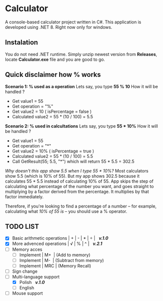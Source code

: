 # Calculator
A console-based calculator project written in C#. This application is developed using .NET 8. Right now only for windows.


## Instalation
You do not need .NET runtime. Simply unzip newest version from **Releases**, locate **Calculator.exe** file and you are good to go.

## Quick disclaimer how % works
**Scenario 1: % used as a operation**
Lets say, you type **55 % 10**
How it will be handled ?
- Get value1 = 55
- Get operation = "%"
- Get value2 = 10 ( isPercentage = false )
- Calculated value2 = 55 * (10 / 100) = 5.5

**Scenario 2: % used in calcultations**
Lets say, you type **55 * 10%**
How it will be handled ?
- Get value1 = 55
- Get operation = "*"
- Get value2 = 10% ( isPercentage = true )
- Calculated value2 = 55 * (10 / 100) = 5.5
- Call GetResult(55; 5.5, "*") which will return 55 * 5.5 = 302.5

_Why doesn't this app show 5.5 when I type 55 * 10%?_ Most calculators show 5.5 (which is 10% of 55). But my app shows 302.5 because it calculates 55 * 5.5 instead of calculating 10% of 55. App skips the step of calculating what percentage of the number you want, and goes straight to multiplying by a factor derived from the percentage. It multiplies by that factor immediately. 

Therefore, if you're looking to find a percentage of a number – for example, calculating what _10% of 55 is_ – you should use a % operator.


## TODO LIST

- [x] Basic arithmetic operations | + | - | * | ÷ |&nbsp;&nbsp; ***v.1.0***
- [x] More advenced operations | √ | % | ^ |&nbsp;&nbsp; ***v.2.1***
- [ ] Memory acces 
    - [ ] Implement | M+&nbsp; | (Add to memory)
    - [ ] Implement | M-&nbsp; | (Subtract from memory)
    - [ ] Implement | MRC | (Memory Recall)
- [ ] Sign change 
- [ ] Multi-language support 
    - [x] Polish&nbsp;&nbsp; ***v.1.0***
    - [ ] English
- [ ] Mouse support